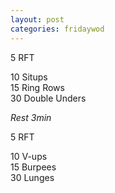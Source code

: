 ```yaml
---
layout: post
categories: fridaywod
---
```

5 RFT

10 Situps\
15 Ring Rows\
30 Double Unders

*Rest 3min*

5 RFT

10 V-ups\
15 Burpees\
30 Lunges
<!--snippet-->
